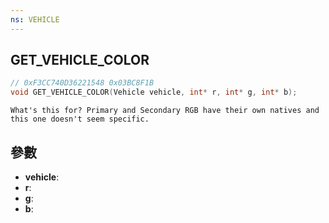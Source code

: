 ```yaml
---
ns: VEHICLE
---
```

## GET_VEHICLE_COLOR

```c
// 0xF3CC740D36221548 0x03BC8F1B
void GET_VEHICLE_COLOR(Vehicle vehicle, int* r, int* g, int* b);
```

```
What's this for? Primary and Secondary RGB have their own natives and this one doesn't seem specific.  
```

## 參數
* **vehicle**: 
* **r**: 
* **g**: 
* **b**: 

